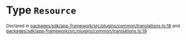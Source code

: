 # Type `Resource`
<sub>Declared in [packages/sdk/app-framework/src/plugins/common/translations.ts:18](https://github.com/dxos/dxos/blob/88f322397/packages/sdk/app-framework/src/plugins/common/translations.ts#L18) and [packages/sdk/app-framework/src/plugins/common/translations.ts:19](https://github.com/dxos/dxos/blob/88f322397/packages/sdk/app-framework/src/plugins/common/translations.ts#L19)</sub>






